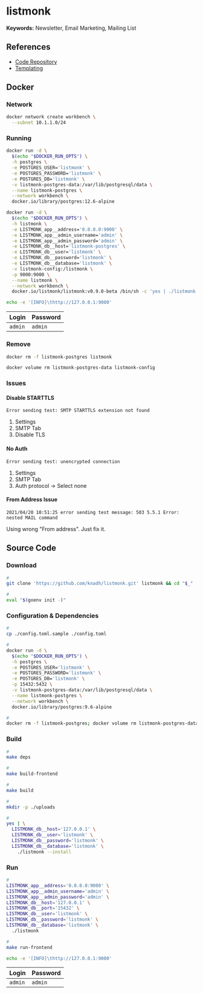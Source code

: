 # listmonk

**Keywords:** Newsletter, Email Marketing, Mailing List

## References

- [Code Repository](https://github.com/knadh/listmonk)
- [Templating](https://listmonk.app/docs/templating/)

## Docker

### Network

```sh
docker network create workbench \
  --subnet 10.1.1.0/24
```

### Running

<!-- ```sh
docker run -d \
  $(echo "$DOCKER_RUN_OPTS") \
  -h mailhog \
  -p 1025:1025 \
  -p 8025:8025 \
  --name listmonk-mailhog \
  --network workbench \
  docker.io/mailhog/mailhog:v1.0.1
```

```sh
echo -e '[INFO]\thttp://127.0.0.1:8025'
```-->

```sh
docker run -d \
  $(echo "$DOCKER_RUN_OPTS") \
  -h postgres \
  -e POSTGRES_USER='listmonk' \
  -e POSTGRES_PASSWORD='listmonk' \
  -e POSTGRES_DB='listmonk' \
  -v listmonk-postgres-data:/var/lib/postgresql/data \
  --name listmonk-postgres \
  --network workbench \
  docker.io/library/postgres:12.6-alpine
```

```sh
docker run -d \
  $(echo "$DOCKER_RUN_OPTS") \
  -h listmonk \
  -e LISTMONK_app__address='0.0.0.0:9000' \
  -e LISTMONK_app__admin_username='admin' \
  -e LISTMONK_app__admin_password='admin' \
  -e LISTMONK_db__host='listmonk-postgres' \
  -e LISTMONK_db__user='listmonk' \
  -e LISTMONK_db__password='listmonk' \
  -e LISTMONK_db__database='listmonk' \
  -v listmonk-config:/listmonk \
  -p 9000:9000 \
  --name listmonk \
  --network workbench \
  docker.io/listmonk/listmonk:v0.9.0-beta /bin/sh -c 'yes | ./listmonk --install && ./listmonk'
```

<!-- -e LISTMONK_app__from_email='noreply <noreply@domain.tld>' \
-e LISTMONK_smtp__my0__enabled='true' \
-e LISTMONK_smtp__my0__host='listmonk-mailhog' \
-e LISTMONK_smtp__my0__port='1025' \
-e LISTMONK_smtp__my0__auth_protocol='plain' \
-e LISTMONK_smtp__my0__username='' \
-e LISTMONK_smtp__my0__password='' \
-e LISTMONK_smtp__my0__max_conns='10' \
-e LISTMONK_smtp__my0__idle_timeout='15s' \
-e LISTMONK_smtp__my0__wait_timeout='5s' \
-e LISTMONK_smtp__my0__tls_enabled='true' \
-e LISTMONK_smtp__my0__tls_skip_verify='true' \

LISTMONK_smtp__smtp_main__username
LISTMONK_smtp__smtp_main__password -->

```sh
echo -e '[INFO]\thttp://127.0.0.1:9000'
```

| Login   | Password |
| ------- | -------- |
| `admin` | `admin`  |

### Remove

```sh
docker rm -f listmonk-postgres listmonk

docker volume rm listmonk-postgres-data listmonk-config
```

### Issues

#### Disable STARTTLS

```log
Error sending test: SMTP STARTTLS extension not found
```

1. Settings
2. SMTP Tab
3. Disable TLS

#### No Auth

```log
Error sending test: unencrypted connection
```

1. Settings
2. SMTP Tab
3. Auth protocol -> Select none

#### From Address Issue

```log
2021/04/20 10:51:25 error sending test message: 503 5.5.1 Error: nested MAIL command
```

Using wrong "From address". Just fix it.

## Source Code

### Download

```sh
#
git clone 'https://github.com/knadh/listmonk.git' listmonk && cd "$_"

#
eval "$(goenv init -)"
```

### Configuration & Dependencies

```sh
#
cp ./config.toml.sample ./config.toml

#
docker run -d \
  $(echo "$DOCKER_RUN_OPTS") \
  -h postgres \
  -e POSTGRES_USER='listmonk' \
  -e POSTGRES_PASSWORD='listmonk' \
  -e POSTGRES_DB='listmonk' \
  -p 15432:5432 \
  -v listmonk-postgres-data:/var/lib/postgresql/data \
  --name listmonk-postgres \
  --network workbench \
  docker.io/library/postgres:9.6-alpine

#
docker rm -f listmonk-postgres; docker volume rm listmonk-postgres-data
```

### Build

```sh
#
make deps

#
make build-frontend

#
make build

#
mkdir -p ./uploads

#
yes | \
  LISTMONK_db__host='127.0.0.1' \
  LISTMONK_db__user='listmonk' \
  LISTMONK_db__password='listmonk' \
  LISTMONK_db__database='listmonk' \
    ./listmonk --install
```

### Run

```sh
#
LISTMONK_app__address='0.0.0.0:9000' \
LISTMONK_app__admin_username='admin' \
LISTMONK_app__admin_password='admin' \
LISTMONK_db__host='127.0.0.1' \
LISTMONK_db__port='15432' \
LISTMONK_db__user='listmonk' \
LISTMONK_db__password='listmonk' \
LISTMONK_db__database='listmonk' \
  ./listmonk

#
make run-frontend
```

```sh
echo -e '[INFO]\thttp://127.0.0.1:9000'
```

| Login   | Password |
| ------- | -------- |
| `admin` | `admin`  |

<!--
LISTMONK_smtp__my0__enabled=true \
LISTMONK_smtp__my0__host='email-smtp.us-east-1.amazonaws.com' \
LISTMONK_smtp__my0__port=587 \
LISTMONK_smtp__my0__auth_protocol=plain \
LISTMONK_smtp__my0__username='[username]' \
LISTMONK_smtp__my0__password='[password]' \
LISTMONK_smtp__my0__max_conns=10 \
LISTMONK_smtp__my0__idle_timeout=15s \
LISTMONK_smtp__my0__wait_timeout=5s \
LISTMONK_smtp__my0__tls_enabled=true \
LISTMONK_smtp__my0__tls_skip_verify=false
-->

<!-- ##

| Function | Description |
| --- | --- |
| `{{ template "content" . }}` | |
| `{{ L.T "email.unsubHelp" }}` | |
| `{{ UnsubscribeURL }}` | |
| `{{ L.T "email.unsub" }}` | |
| `{{ TrackView }}` | | -->
